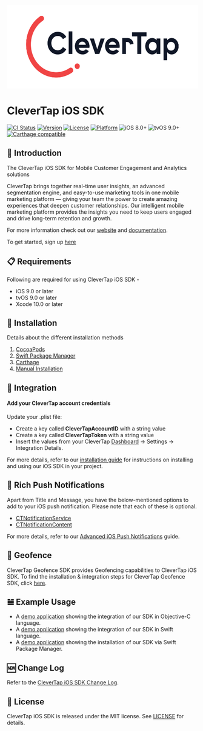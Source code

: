<p align="center">
  <img src="/docs/images/clevertap-logo.png" height="220"/>
</p>

# CleverTap iOS SDK  
[![CI Status](https://api.travis-ci.org/CleverTap/clevertap-ios-sdk.svg?branch=master)](https://travis-ci.org/CleverTap/clevertap-ios-sdk)
[![Version](https://img.shields.io/cocoapods/v/CleverTap-iOS-SDK.svg?style=flat)](http://cocoapods.org/pods/CleverTap-iOS-SDK)
[![License](https://img.shields.io/cocoapods/l/CleverTap-iOS-SDK.svg?style=flat)](http://cocoapods.org/pods/CleverTap-iOS-SDK)
[![Platform](https://img.shields.io/cocoapods/p/CleverTap-iOS-SDK.svg?style=flat)](http://cocoapods.org/pods/CleverTap-iOS-SDK)
![iOS 8.0+](https://img.shields.io/badge/iOS-9.0%2B-blue.svg)
![tvOS 9.0+](https://img.shields.io/badge/tvOS-9.0%2B-blue.svg)
[![Carthage compatible](https://img.shields.io/badge/Carthage-compatible-4BC51D.svg?style=flat)](https://github.com/Carthage/Carthage)

## 👋 Introduction

The CleverTap iOS SDK for Mobile Customer Engagement and Analytics solutions

CleverTap brings together real-time user insights, an advanced segmentation engine, and easy-to-use marketing tools in one mobile marketing platform — giving your team the power to create amazing experiences that deepen customer relationships. Our intelligent mobile marketing platform provides the insights you need to keep users engaged and drive long-term retention and growth.

For more information check out our  [website](https://clevertap.com/ "CleverTap")  and  [documentation](https://developer.clevertap.com/docs/ "CleverTap Technical Documentation").

To get started, sign up [here](https://clevertap.com/live-product-demo/)

## 📋 Requirements
Following are required for using CleverTap iOS SDK -
- iOS 9.0 or later
- tvOS 9.0 or later
- Xcode 10.0 or later

## 🎉 Installation

Details about the different installation methods

1. [CocoaPods](/docs/CocoaPods.md)
2. [Swift Package Manager](/docs/SwiftPackageManager.md)
3. [Carthage](/docs/Carthage.md)
4. [Manual Installation](/docs/Manual.md)

## 🚀 Integration

#### Add your CleverTap account credentials

Update your .plist file:

* Create a key called **CleverTapAccountID** with a string value
* Create a key called **CleverTapToken** with a string value
* Insert the values from your CleverTap [Dashboard](https://dashboard.clevertap.com) -> Settings -> Integration Details.

For more details, refer to our [installation guide](https://developer.clevertap.com/docs/ios-quickstart-guide) for instructions on installing and using our iOS SDK in your project.

## 📲 Rich Push Notifications

Apart from Title and Message, you have the below-mentioned options to add to your iOS push notification. Please note that each of these is optional.
- [CTNotificationService](https://github.com/CleverTap/CTNotificationService)
- [CTNotificationContent](https://github.com/CleverTap/CTNotificationContent)

For more details, refer to our [Advanced iOS Push Notifications](https://developer.clevertap.com/docs/ios#section-advanced-ios-push-notifications) guide.

## 📍 Geofence 

CleverTap Geofence SDK provides Geofencing capabilities to CleverTap iOS SDK. To find the installation & integration steps for CleverTap Geofence SDK, click [here](https://github.com/CleverTap/clevertap-geofence-ios).

## 𝌡 Example Usage
* A [demo application](/ObjCStarter) showing the integration of our SDK in Objective-C language.
* A [demo application](/SwiftStarter) showing the integration of our SDK in Swift language.
* A [demo application](/SPMStarter) showing the installation of our SDK via Swift Package Manager.

## 🆕 Change Log

Refer to the [CleverTap iOS SDK Change Log](/CHANGELOG.md).

## 📄 License

CleverTap iOS SDK is released under the MIT license. See [LICENSE](https://github.com/CleverTap/clevertap-ios-sdk/blob/master/LICENSE) for details.


